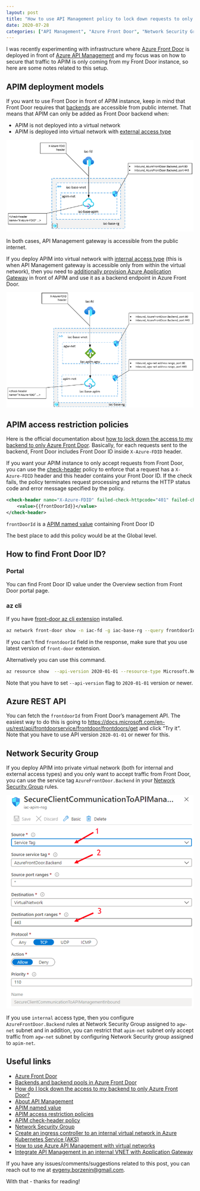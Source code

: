 ```yaml
---
layout: post
title: "How to use API Management policy to lock down requests to only Azure Front Door instance?"
date: 2020-07-28
categories: ["API Management", "Azure Front Door", "Network Security Group", "Azure Application Gateway"]
---
```


I was recently experimenting with infrastructure where [Azure Front Door](https://azure.microsoft.com/en-us/services/frontdoor/#overview) is deployed in front of [Azure API Management](https://docs.microsoft.com/en-us/azure/api-management/api-management-key-concepts) and my focus was on how to secure that traffic to APIM is only coming from my Front Door instance, so here are some notes related to this setup.

## APIM deployment models

If you want to use Front Door in front of APIM instance, keep in mind that Front Door requires that [backends](https://docs.microsoft.com/en-us/azure/frontdoor/front-door-backend-pool) are accessible from public internet. That means that APIM can only be added as Front Door backend when:

* APIM is not deployed into a virtual network
* APIM is deployed into virtual network with [external access type](https://docs.microsoft.com/en-us/azure/api-management/api-management-using-with-vnet)

![apim-internal](/images/2020-07-28-apim-external.png)

In both cases, API Management gateway is accessible from the public internet.

If you deploy APIM into virtual network with [internal access type](https://docs.microsoft.com/en-us/azure/api-management/api-management-using-with-vnet) (this is when API Management gateway is accessible only from within the virtual network), then you need to [additionally provision Azure Application Gateway](https://docs.microsoft.com/en-us/azure/api-management/api-management-howto-integrate-internal-vnet-appgateway) in front of APIM and use it as a backend endpoint in Azure Front Door.

![apim-internal](/images/2020-07-28-apim-internal.png)

## APIM access restriction policies

Here is the official documentation about [how to lock down the access to my backend to only Azure Front Door](https://docs.microsoft.com/en-us/azure/frontdoor/front-door-faq#how-do-i-lock-down-the-access-to-my-backend-to-only-azure-front-door). Basically, for each requests sent to the backend, Front Door includes Front Door ID inside `X-Azure-FDID` header.

If you want your APIM instance to only accept requests from Front Door, you can use the [check-header](https://docs.microsoft.com/en-us/azure/api-management/api-management-access-restriction-policies#CheckHTTPHeader) policy to enforce that a request has a `X-Azure-FDID` header and this header contains your Front Door ID. If the check fails, the policy terminates request processing and returns the HTTP status code and error message specified by the policy.

```xml
<check-header name="X-Azure-FDID" failed-check-httpcode="401" failed-check-error-message="Not authorized" ignore-case="false">
    <value>{{frontDoorId}}</value>
</check-header>
```

`frontDoorId` is a [APIM named value](https://docs.microsoft.com/en-us/azure/api-management/api-management-howto-properties) containing Front Door ID

The best place to add this policy would be at the Global level.

## How to find Front Door ID?

### Portal

You can find Front Door ID value under the Overview section from Front Door portal page.

### az cli

If you have [front-door az cli extension](https://github.com/Azure/azure-cli-extensions/tree/master/src/front-door) installed.

```bash
az network front-door show -n iac-fd -g iac-base-rg --query frontdoorId
```

If you can't find `frontdoorId` field in the response, make sure that you use latest version of `front-door` extension.

Alternatively you can use this command.

```bash
az resource show  --api-version 2020-01-01 --resource-type Microsoft.Network/frontdoors --name iac-fd --resource-group iac-base-rg --query properties.frontdoorId
```

Note that you have to set `--api-version` flag to `2020-01-01` version or newer.

## Azure REST API

You can fetch the `frontdoorId` from Front Door’s management API. The easiest way to do this is going to https://docs.microsoft.com/en-us/rest/api/frontdoorservice/frontdoor/frontdoors/get and click “Try it”. Note that you have to use API version `2020-01-01` or newer for this.

## Network Security Group

If you deploy APIM into private virtual network (both for internal and external access types) and you only want to accept traffic from Front Door, you can use the service tag `AzureFrontDoor.Backend` in your [Network Security Group](https://docs.microsoft.com/en-us/azure/virtual-network/security-overview) rules.

![apim-internal](/images/2020-07-28-nsg.png)

If you use `internal` access type, then you configure `AzureFrontDoor.Backend` rules at Network Security Group assigned to `agw-net` subnet and in addition, you can restrict that `apim-net` subnet only accept traffic from `agw-net` subnet by configuring Network Security group assigned to `apim-net`.

## Useful links

* [Azure Front Door](https://azure.microsoft.com/en-us/services/frontdoor/#overview)
* [Backends and backend pools in Azure Front Door](https://docs.microsoft.com/en-us/azure/frontdoor/front-door-backend-pool)
* [How do I lock down the access to my backend to only Azure Front Door?](https://docs.microsoft.com/en-us/azure/frontdoor/front-door-faq#how-do-i-lock-down-the-access-to-my-backend-to-only-azure-front-door)
* [About API Management](https://docs.microsoft.com/en-us/azure/api-management/api-management-key-concepts)
* [APIM named value](https://docs.microsoft.com/en-us/azure/api-management/api-management-howto-properties)
* [APIM access restriction policies](https://docs.microsoft.com/en-us/azure/api-management/api-management-access-restriction-policies)
* [APIM check-header policy](https://docs.microsoft.com/en-us/azure/api-management/api-management-access-restriction-policies#CheckHTTPHeader)
* [Network Security Group](https://docs.microsoft.com/en-us/azure/virtual-network/security-overview)
* [Create an ingress controller to an internal virtual network in Azure Kubernetes Service (AKS)](https://docs.microsoft.com/en-us/azure/aks/ingress-internal-ip)
* [How to use Azure API Management with virtual networks](https://docs.microsoft.com/en-us/azure/api-management/api-management-using-with-vnet)
* [Integrate API Management in an internal VNET with Application Gateway](https://docs.microsoft.com/en-us/azure/api-management/api-management-howto-integrate-internal-vnet-appgateway)

If you have any issues/comments/suggestions related to this post, you can reach out to me at evgeny.borzenin@gmail.com.

With that - thanks for reading!
